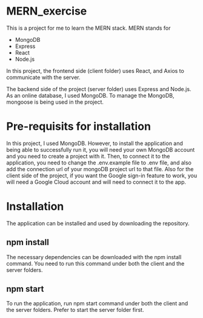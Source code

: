 # MERN_exercise

This is a project for me to learn the MERN stack. MERN stands for
* MongoDB
* Express
* React
* Node.js

In this project, the frontend side (client folder) uses React, and Axios to communicate with the server.

The backend side of the project (server folder) uses Express and Node.js. As an online database, I used MongoDB. To manage the MongoDB, mongoose is being used in the project.

# Pre-requisits for installation
In this project, I used MongoDB. However, to install the application and being able to successfully run it, you will need your own MongoDB account and you need to create a project with it. Then, to connect it
to the application, you need to change the .env.example file to .env file, and also add the connection url of your mongoDB project url to that file. Also for the
client side of the project, if you want the Google sign-in feature to work, you will need a Google Cloud account and will need to connect it to the app. 

# Installation
The application can be installed and used by downloading the repository. 

## npm install
The necessary dependencies can be downloaded with the npm install command. You need to run this command under both the client and the server folders.

## npm start
To run the application, run npm start command under both the client and the server folders. Prefer to start the server folder first.
